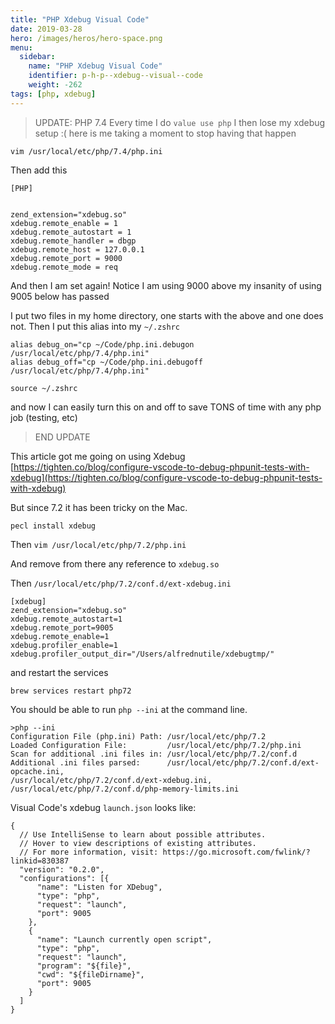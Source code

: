 ```yaml
---
title: "PHP Xdebug Visual Code"
date: 2019-03-28
hero: /images/heros/hero-space.png
menu:
  sidebar:
    name: "PHP Xdebug Visual Code"
    identifier: p-h-p--xdebug--visual--code
    weight: -262
tags: [php, xdebug]
---
```


> UPDATE: PHP 7.4 
Every time I do `value use php` I then lose my xdebug setup :( here is me taking a moment to stop having that happen

```
vim /usr/local/etc/php/7.4/php.ini
```
Then add this

```
[PHP]


zend_extension="xdebug.so"
xdebug.remote_enable = 1
xdebug.remote_autostart = 1
xdebug.remote_handler = dbgp
xdebug.remote_host = 127.0.0.1
xdebug.remote_port = 9000
xdebug.remote_mode = req
```

And then I am set again! Notice I am using 9000 above my insanity of using 9005 below has passed

I put two files in my home directory, one starts with the above and one does not. Then I put this alias into my `~/.zshrc`

```
alias debug_on="cp ~/Code/php.ini.debugon /usr/local/etc/php/7.4/php.ini"
alias debug_off="cp ~/Code/php.ini.debugoff /usr/local/etc/php/7.4/php.ini"
```

`source ~/.zshrc` 

and now I can easily turn this on and off to save TONS of time with any php job (testing, etc)

> END UPDATE

This article got me going on using Xdebug [https://tighten.co/blog/configure-vscode-to-debug-phpunit-tests-with-xdebug](https://tighten.co/blog/configure-vscode-to-debug-phpunit-tests-with-xdebug)

But since 7.2 it has been tricky on the Mac.

```
pecl install xdebug
```

Then `vim /usr/local/etc/php/7.2/php.ini`

And remove from there any reference to `xdebug.so`

Then `/usr/local/etc/php/7.2/conf.d/ext-xdebug.ini`

```
[xdebug]
zend_extension="xdebug.so"
xdebug.remote_autostart=1
xdebug.remote_port=9005
xdebug.remote_enable=1
xdebug.profiler_enable=1
xdebug.profiler_output_dir="/Users/alfrednutile/xdebugtmp/"
```

and restart the services

```
brew services restart php72 
```

You should be able to run `php --ini` at the command line.

```
>php --ini
Configuration File (php.ini) Path: /usr/local/etc/php/7.2
Loaded Configuration File:         /usr/local/etc/php/7.2/php.ini
Scan for additional .ini files in: /usr/local/etc/php/7.2/conf.d
Additional .ini files parsed:      /usr/local/etc/php/7.2/conf.d/ext-opcache.ini,
/usr/local/etc/php/7.2/conf.d/ext-xdebug.ini,
/usr/local/etc/php/7.2/conf.d/php-memory-limits.ini
```


Visual Code's xdebug `launch.json` looks like:

```
{
  // Use IntelliSense to learn about possible attributes.
  // Hover to view descriptions of existing attributes.
  // For more information, visit: https://go.microsoft.com/fwlink/?linkid=830387
  "version": "0.2.0",
  "configurations": [{
      "name": "Listen for XDebug",
      "type": "php",
      "request": "launch",
      "port": 9005
    },
    {
      "name": "Launch currently open script",
      "type": "php",
      "request": "launch",
      "program": "${file}",
      "cwd": "${fileDirname}",
      "port": 9005
    }
  ]
}
```